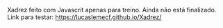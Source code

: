 Xadrez feito com Javascrit apenas para treino. Ainda não está finalizado.
Link para testar: https://lucaslemecf.github.io/Xadrez/
